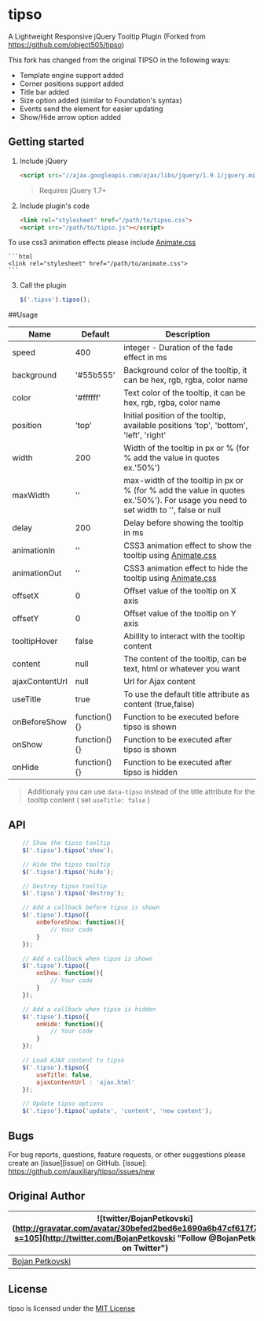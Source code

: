 tipso
=====

A Lightweight Responsive jQuery Tooltip Plugin (Forked from https://github.com/object505/tipso)

This fork has changed from the original TIPSO in the following ways:

- Template engine support added
- Corner positions support added
- Title bar added
- Size option added (similar to Foundation's syntax)
- Events send the element for easier updating
- Show/Hide arrow option added

## Getting started

1. Include jQuery

	```html
	<script src="//ajax.googleapis.com/ajax/libs/jquery/1.9.1/jquery.min.js"></script>
	```

	>Requires jQuery 1.7+

2. Include plugin's code

	```html
	<link rel="stylesheet" href="/path/to/tipso.css">
	<script src="/path/to/tipso.js"></script>
	```
To use css3 animation effects please include [Animate.css](http://daneden.github.io/animate.css)

	```html
	<link rel="stylesheet" href="/path/to/animate.css">
	```

3. Call the plugin

	```javascript
	$('.tipso').tipso();
	```

##Usage

| Name           | Default      | Description                                                                                                                        |
|----------------|--------------|------------------------------------------------------------------------------------------------------------------------------------|
| speed          | 400          | integer - Duration of the fade effect in ms                                                                                        |
| background     | '#55b555'    | Background color of the tooltip, it can be hex, rgb, rgba, color name                                                              |
| color          | '#ffffff'    | Text color of the tooltip, it can be hex, rgb, rgba, color name                                                                    |
| position       | 'top'        | Initial position of the tooltip, available positions 'top', 'bottom', 'left', 'right'                                              |
| width          | 200          | Width of the tooltip in px or % (for % add the value in quotes ex.'50%')                                                           |
| maxWidth       | ''           | max-width of the tooltip in px or % (for % add the value in quotes ex.'50%'). For usage you need to set width to '', false or null |
| delay          | 200          | Delay before showing the tooltip in ms                                                                                             |
| animationIn    | ''           | CSS3 animation effect to show the tooltip using [Animate.css](http://daneden.github.io/animate.css)                                |
| animationOut   | ''           | CSS3 animation effect to hide the tooltip using [Animate.css](http://daneden.github.io/animate.css)                                |
| offsetX        | 0            | Offset value of the tooltip on X axis                                                                                              |
| offsetY        | 0            | Offset value of the tooltip on Y axis                                                                                              |
| tooltipHover   | false        | Abillity to interact with the tooltip content                                                                                      |
| content        | null         | The content of the tooltip, can be text, html or whatever you want                                                                 |
| ajaxContentUrl | null         | Url for Ajax content                                                                                                               |
| useTitle       | true         | To use the default title attribute as content (true,false)                                                                         |
| onBeforeShow   | function(){} | Function to be executed before tipso is shown                                                                                      |
| onShow         | function(){} | Function to be executed after tipso is shown                                                                                       |
| onHide         | function(){} | Function to be executed after tipso is hidden                                                                                      |

> Additionaly you can use `data-tipso` instead of the title attribute for the tooltip content ( set `useTitle: false` )

## API

```javascript
	// Show the tipso tooltip
	$('.tipso').tipso('show');

	// Hide the tipso tooltip
	$('.tipso').tipso('hide');

	// Destroy tipso tooltip
	$('.tipso').tipso('destroy');

	// Add a callback before tipso is shown
	$('.tipso').tipso({
		onBeforeShow: function(){
			// Your code
		}
	});

	// Add a callback when tipso is shown
	$('.tipso').tipso({
		onShow: function(){
			// Your code
		}
	});

	// Add a callback when tipso is hidden
	$('.tipso').tipso({
		onHide: function(){
			// Your code
		}
	});

	// Load AJAX content to tipso
	$('.tipso').tipso({
		useTitle: false,
		ajaxContentUrl : 'ajax.html'
	});

	// Update tipso options
	$('.tipso').tipso('update', 'content', 'new content');
```

## Bugs
For bug reports, questions, feature requests, or other suggestions please create an [issue][issue] on GitHub.
[issue]: https://github.com/auxiliary/tipso/issues/new


## Original Author
| ![twitter/BojanPetkovski](http://gravatar.com/avatar/30befed2bed6e1690a6b47cf617f7927?s=105](http://twitter.com/BojanPetkovski "Follow @BojanPetkovski on Twitter") |
|---|
| [Bojan Petkovski](http://object505.com) |

## License
tipso is licensed under the [MIT License](http://object505.mit-license.org/)
